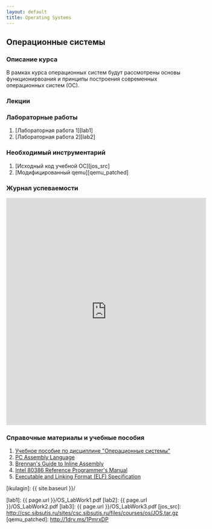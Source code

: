```yaml
---
layout: default
title: Operating Systems
---
```


## Операционные системы

### Описание курса
В рамках курса операционных систем будут рассмотрены основы функционирвоания и принципы построения современных операционных систем (ОС).

### Лекции

### Лабораторные работы
1. [Лабораторная работа 1][lab1]
2. [Лабораторная работа 2][lab2]

### Необходимый инструментарий
1. [Исходный код учебной ОС][jos_src]
2. [Модифицированный qemu][qemu_patched]

### Журнал успеваемости
<iframe width="105%" height="600" frameborder="0" src="https://docs.google.com/spreadsheets/d/1cE4uSA2nf1hoPOAHlxVDfLxXSb1WLEVl7bf9SiGS0xo/pubhtml?widget=true&amp;headers=false"></iframe>

### Справочные материалы и учебные пособия
1. [Учебное пособие по дисциплине "Операционные системы"][OS_method_instr]
2. [PC Assembly Language][pcasm-book]
3. [Brennan's Guide to Inline Assembly][brennan_att_inline_djgpp]
4. [Intel 80386 Reference Programmer's Manual][i386_manual]
5. [Executable and Linking Format (ELF) Specification][elf]

[ikulagin]: {{ site.baseurl }}/

[lab1]: {{ page.url }}/OS_LabWork1.pdf
[lab2]: {{ page.url }}/OS_LabWork2.pdf
[lab3]: {{ page.url }}/OS_LabWork3.pdf
[jos_src]: http://csc.sibsutis.ru/sites/csc.sibsutis.ru/files/courses/os/JOS.tar.gz
[qemu_patched]: http://1drv.ms/1PmrxDP

[OS_method_instr]: http://csc.sibsutis.ru/sites/csc.sibsutis.ru/files/courses/os/OS_method_instr.pdf
[pcasm-book]: http://csc.sibsutis.ru/sites/csc.sibsutis.ru/files/courses/os/pcasm-book.pdf
[brennan_att_inline_djgpp]: http://www.delorie.com/djgpp/doc/brennan/brennan_att_inline_djgpp.html
[i386_manual]: http://pdos.csail.mit.edu/6.828/2012/readings/i386/toc.htm
[elf]: http://pdos.csail.mit.edu/6.828/2012/readings/elf.pdf